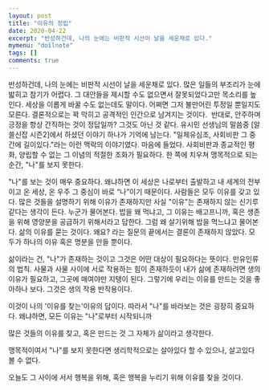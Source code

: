 ```yaml
---
layout: post
title: "이유의 정립"
date: 2020-04-22
excerpt: "반성하건데, 나의 눈에는 비판적 시선이 날을 세운채로 있다."
mymenu: "doilnote"
tags: []
comments: true
---
```


반성하건데, 나의 눈에는 비판적 시선이 날을 세운채로 있다.
많은 일들의 부조리가 눈에 밟히고 참기가 어렵다.
그 대안들을 제시할 수도 없으면서 잘못되었다고만 목소리를 높인다.
세상을 이롭게 바꿀 수도 없는데도 말이다.
어쩌면 그저 불만어린 투정일 뿐일지도 모른다.
결론적으로는 꽉 막히고 공격적인 인간으로 남겨지는 것이다.
​
반대로, 안주하며 긍정을 항상 간직하는 것이 정답일까?
그것도 아닌 것 같다.
유시민 선생님의 말씀중 [알쓸신잡 시즌2]에서 하셨던
이야기 하나가 기억에 남는다.
"일체유심조, 사회비판 그 중간에 길이있다."라는 이런 맥락의 이야기였다.
마음에 들었다.
사회비판과 종교적인 평화, 양립할 수 없는 그 이념의 적절한 조화가 필요하다.
한 쪽에 치우쳐 맹목적으로 되는 순간,
"나"를 보지 못한다.

"나"를 보는 것이 매우 중요하다.
왜냐하면 이 세상은
나로부터 출발하고
내 세계의 전부이고
온 세상, 온 우주 그 중심이
바로 “나”이기 때문이다.
사람들은 모두 이유를 갖고 있다.
많은 것들을 설명하기 위해 이유가 존재하지만
사실 "이유"는 존재하지 않는 신기루 같다는 생각이 든다.
누군가 물어본다. 밥을 왜 먹냐고,
그 이유는 배고프니까, 혹은 생존을 위해
영양분을 공급하기 위해서라고 답한다.
그럼 왜 살기위해 밥을 먹느냐고 물어본다.
삶의 이유를 묻는 것이다.
왜요? 라는 질문의 끝에서는 결론이 존재하지 않았다.
모두가 하나의 이유 혹은 명분을 만들 뿐이다.

삶이라는 건, "나"가 존재하는 것이고
그것은 어떤 대상이 필요하다는 뜻이다.
만유인류의 법칙.
사물과 사물 사이에 서로 작용하는 힘이 존재하듯이
내가 삶에 존재하려면 생의 이유가 필요하고, 그곳에 매여야만 지탱이 된다.
그렇기에 우리는 이유를 만드는 것을 좋아하나 보다.
그것은 생의 작용 반작용이다.

이것이 나의 '이유를 찾는'이유의 답이다.
따라서 "나"를 바라보는 것은 굉장히 중요하다.
왜냐하면, 모든 이유는 "나"로부터 시작되니까

많은 것들의 이유를 찾고, 혹은 만드는 것
그 자체가 삶이라고 생각한다.

맹목적이여서 "나"를 보지 못한다면
생리학적으로는 살아있다 할 수 있으나,
살고있다 볼 수 없다.

오늘도 그 사이에 서서
행복을 위해, 혹은 행복을 누리기 위해
이유를 찾을 것이다.
